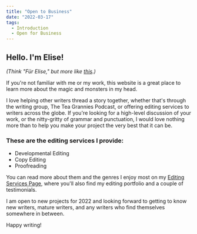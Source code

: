 ```yaml
---
title: "Open to Business"
date: "2022-03-17"
tags:
  - Introduction
  - Open for Business
---
```


## Hello. I'm Elise! 

_(Think "Für Elise," but more like [this](https://www.youtube.com/watch?v=h6-h1gIwwSI).)_

If you're not familiar with me or my work, this website is a great place to learn more about the magic and monsters in my head. 

I love helping other writers thread a story together, whether that's through the writing group, The Tea Grannies Podcast, or offering editing services to writers across the globe. If you're looking for a high-level discussion of your work, or the nitty-gritty of grammar and punctuation, I would love nothing more than to help you make your project the very best that it can be.

### These are the editing services I provide:

- Developmental Editing
- Copy Editing
- Proofreading

You can read more about them and the genres I enjoy most on my [Editing Services Page](https://elisevolkman.com/editing), where you'll also find my editing portfolio and a couple of testimonials.

I am open to new projects for 2022 and looking forward to getting to know new writers, mature writers, and any writers who find themselves somewhere in between.

Happy writing!

